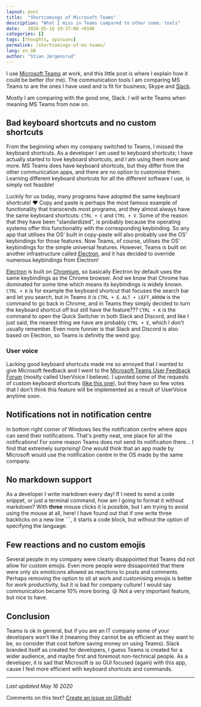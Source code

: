 ```yaml
---
layout: post
title:  "Shortcomings of Microsoft Teams"
description: "What I miss in Teams compared to other comm. tools"
date:   2020-05-16 19:37:00 +0100
categories: []
tags: [thoughts, opinions]
permalink: /shortcomings-of-ms-teams/
lang: en_GB
author: "Stian Jørgensrud"
---
```


I use [Microsoft Teams](https://www.microsoft.com/en-ww/microsoft-365/microsoft-teams/group-chat-software) at work, and this little post is where I explain how it could be better (for me). The communication tools I am comparing MS Teams to are the ones I have used and is fit for business; Skype and [Slack](https://slack.com/).

Mostly I am comparing with the good one, Slack. I will write Teams when meaning MS Teams from now on.

## Bad keyboard shortcuts and no custom shortcuts

From the beginning when my company switched to Teams, I missed the keyboard shortcuts. As a developer I am used to keyboard shortcuts; I have actually started to love keyboard shortcuts, and I am using them more and more. MS Teams does have keyboard shortcuts, but they differ from the other communication apps, and there are no option to customise them. Learning different keyboard shortcuts for all the different software I use, is simply not feasible!

Luckily for us today, many programs have adopted the same keyboard shortcuts! ❤ Copy and paste is perhaps the most famous example of functionality that transcends most programs, and they almost always have the same keyboard shortcuts: `CTRL + C` and `CTRL + V`. Some of the reason that they have been "standardized", is probably because the operating systems offer this functionality with the corresponding keybinding. So any app that utilises the OS' built in copy-paste will also probably use the OS' keybindings for those features. Now Teams, of course, utilises the OS' keybindings for the simple universal features. However, Teams is built on another infrastructure called [Electron](https://www.electronjs.org/), and it has decided to override numerous keybindings from Electron!

[Electron](https://www.electronjs.org/) is built on [Chromium](https://www.chromium.org/Home), so basically Electron by default uses the same keybindings as the Chrome browser. And we know that Chrome has dominated for some time which means its keybindings is widely known. `CTRL + K` is for example the keyboard shortcut that focuses the search bar and let you search, but in Teams it is `CTRL + E`. `ALT + LEFT_ARROW` is the command to go back in Chrome, and in Teams they simply decided to turn the keyboard shortcut off but still have the feature??? `CTRL + K` is the command to open the Quick Switcher in both Slack and Discord, and like I just said, the nearest thing we have are probably `CTRL + E`, which I don't usually remember. Even more funnier is that Slack and Discord is also based on Electron, so Teams is definitly the weird guy.

### User voice

Lacking good keyboard shortcuts made me so annoyed that I wanted to give Microsoft feedback and I went to the [Microsoft Teams User Feedback Forum](https://microsoftteams.uservoice.com/) (mostly called UserVoice I believe). I upvoted some of the requests of custom keyboard shortcuts ([like this one](https://microsoftteams.uservoice.com/forums/555103-public/suggestions/33625345-change-keyboard-shortcut)), but they have so few votes that I don't think this feature will be implemented as a result of UserVoice anytime soon.

## Notifications not in notification centre

In bottom right corner of Windows lies the notification centre where apps can send their notifications. That's pretty neat, one place for all the notifications! For some reason Teams does not send its notification there... I find that extremely surprising! One would think that an app made by Microsoft would use the notification centre in the OS made by the same company.

## No markdown support

As a developer I write markdown every day! If I need to send a code snippet, or just a terminal command, how am I going to format it without markdown? With **three** mouse clicks it is possible, but I am trying to avoid using the mouse at all, here! I have found out that if one write three backticks on a new line ```, it starts a code block, but without the option of specifying the language.

## Few reactions and no custom emojis

Several people in my company were clearly disappointed that Teams did not allow for custom emojis. Even more people were dissapointed that there were only six emoticons allowed as reactions to posts and comments. Perhaps removing the option to sit at work and customising emojis is better for work productivity, but it is bad for company culture! I would say communication became 10% more boring. 😜 Not a very important feature, but nice to have.

## Conclusion

Teams is ok in general, but if you are an IT company some of your developers won't like it (meaning they cannot be as efficient as they want to be, so consider that cost before saving money on using Teams). Slack branded itself as created for developers, I guess Teams is created for a wider audience, and maybe first and foremost non-technical people. As a developer, it is sad that Microsoft is so GUI focused (again) with this app, cause I feel more efficient with keyboard shortcuts and commands.

---
_Last updated May 16 2020_

Comments on this text? [Create an issue on Github!](https://github.com/Sti2nd/sti2nd.github.io/issues)